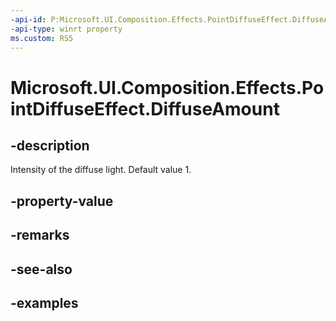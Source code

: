 ```yaml
---
-api-id: P:Microsoft.UI.Composition.Effects.PointDiffuseEffect.DiffuseAmount
-api-type: winrt property
ms.custom: RS5
---
```


<!-- Property syntax.
public float DiffuseAmount { get;  set; }
-->

# Microsoft.UI.Composition.Effects.PointDiffuseEffect.DiffuseAmount

## -description
Intensity of the diffuse light. Default value 1.

## -property-value

## -remarks

## -see-also

## -examples

